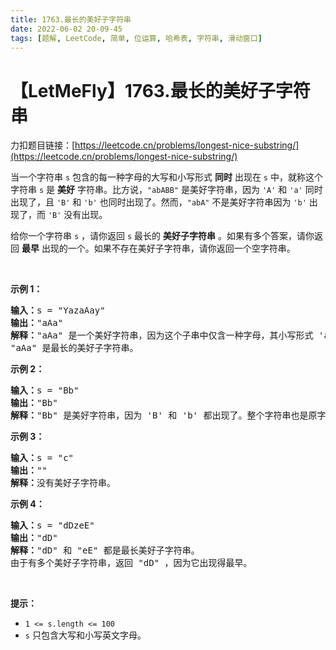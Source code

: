 ```yaml
---
title: 1763.最长的美好子字符串
date: 2022-06-02 20-09-45
tags: [题解, LeetCode, 简单, 位运算, 哈希表, 字符串, 滑动窗口]
---
```


# 【LetMeFly】1763.最长的美好子字符串

力扣题目链接：[https://leetcode.cn/problems/longest-nice-substring/](https://leetcode.cn/problems/longest-nice-substring/)

<p>当一个字符串 <code>s</code> 包含的每一种字母的大写和小写形式 <strong>同时</strong> 出现在 <code>s</code> 中，就称这个字符串 <code>s</code> 是 <strong>美好</strong> 字符串。比方说，<code>"abABB"</code> 是美好字符串，因为 <code>'A'</code> 和 <code>'a'</code> 同时出现了，且 <code>'B'</code> 和 <code>'b'</code> 也同时出现了。然而，<code>"abA"</code> 不是美好字符串因为 <code>'b'</code> 出现了，而 <code>'B'</code> 没有出现。</p>

<p>给你一个字符串 <code>s</code> ，请你返回 <code>s</code> 最长的 <strong>美好子字符串</strong> 。如果有多个答案，请你返回 <strong>最早</strong> 出现的一个。如果不存在美好子字符串，请你返回一个空字符串。</p>

<p> </p>

<p><strong>示例 1：</strong></p>

<pre>
<b>输入：</b>s = "YazaAay"
<b>输出：</b>"aAa"
<strong>解释：</strong>"aAa" 是一个美好字符串，因为这个子串中仅含一种字母，其小写形式 'a' 和大写形式 'A' 也同时出现了。
"aAa" 是最长的美好子字符串。
</pre>

<p><strong>示例 2：</strong></p>

<pre>
<b>输入：</b>s = "Bb"
<b>输出：</b>"Bb"
<b>解释：</b>"Bb" 是美好字符串，因为 'B' 和 'b' 都出现了。整个字符串也是原字符串的子字符串。</pre>

<p><strong>示例 3：</strong></p>

<pre>
<b>输入：</b>s = "c"
<b>输出：</b>""
<b>解释：</b>没有美好子字符串。</pre>

<p><strong>示例 4：</strong></p>

<pre>
<b>输入：</b>s = "dDzeE"
<b>输出：</b>"dD"
<strong>解释：</strong>"dD" 和 "eE" 都是最长美好子字符串。
由于有多个美好子字符串，返回 "dD" ，因为它出现得最早。</pre>

<p> </p>

<p><strong>提示：</strong></p>

<ul>
	<li><code>1 <= s.length <= 100</code></li>
	<li><code>s</code> 只包含大写和小写英文字母。</li>
</ul>


    